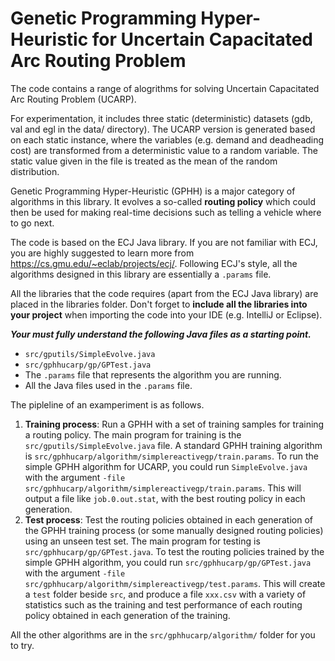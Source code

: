 # Genetic Programming Hyper-Heuristic for Uncertain Capacitated Arc Routing Problem

The code contains a range of alogrithms for solving Uncertain Capacitated Arc Routing Problem (UCARP).

For experimentation, it includes three static (deterministic) datasets (gdb, val and egl in the data/ directory). The UCARP version is generated based on each static instance, where the variables (e.g. demand and deadheading cost) are transformed from a deterministic value to a random variable. The static value given in the file is treated as the mean of the random distribution.

Genetic Programming Hyper-Heuristic (GPHH) is a major category of algorithms in this library. It evolves a so-called **routing policy** which could then be used for making real-time decisions such as telling a vehicle where to go next.

The code is based on the ECJ Java library. If you are not familiar with ECJ, you are highly suggested to learn more from https://cs.gmu.edu/~eclab/projects/ecj/. Following ECJ's style, all the algorithms designed in this library are essentially a ```.params``` file.

All the libraries that the code requires (apart from the ECJ Java library) are placed in the libraries folder. Don't forget to **include all the libraries into your project** when importing the code into your IDE (e.g. IntelliJ or Eclipse).

***Your must fully understand the following Java files as a starting point.***
- ```src/gputils/SimpleEvolve.java```
- ```src/gphhucarp/gp/GPTest.java```
- The ```.params``` file that represents the algorithm you are running.
- All the Java files used in the ```.params``` file.

The pipleline of an examperiment is as follows.
1. **Training process**: Run a GPHH with a set of training samples for training a routing policy. The main program for training is the ```src/gputils/SimpleEvolve.java``` file. A standard GPHH training algorithm is ```src/gphhucarp/algorithm/simplereactivegp/train.params```. To run the simple GPHH algorithm for UCARP, you could run  ```SimpleEvolve.java``` with the argument ```-file src/gphhucarp/algorithm/simplereactivegp/train.params```. This will output a file like ```job.0.out.stat```, with the best routing policy in each generation.
2. **Test process**: Test the routing policies obtained in each generation of the GPHH training process (or some manually designed routing policies) using an unseen test set. The main program for testing is ```src/gphhucarp/gp/GPTest.java```. To test the routing policies trained by the simple GPHH algorithm, you could run ```src/gphhucarp/gp/GPTest.java``` with the argument ```-file src/gphhucarp/algorithm/simplereactivegp/test.params```. This will create a ```test``` folder beside ```src```, and produce a file ```xxx.csv``` with a variety of statistics such as the training and test performance of each routing policy obtained in each generation of the training.

All the other algorithms are in the ```src/gphhucarp/algorithm/``` folder for you to try.
